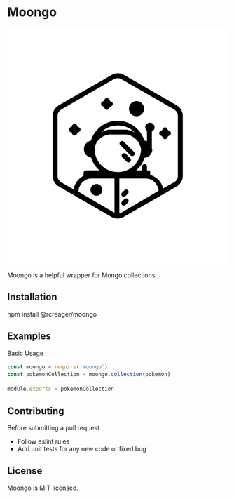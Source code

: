 # Moongo
![Image of Moongo Logo](logo.png)

Moongo is a helpful wrapper for Mongo collections.

## Installation

npm install @rcreager/moongo

## Examples

Basic Usage
```javascript
const moongo = require('moongo')
const pokemonCollection = moongo.collection(pokemon)

module.exports = pokemonCollection
```

## Contributing

Before submitting a pull request
* Follow eslint rules
* Add unit tests for any new code or fixed bug


## License
Moongo is MIT licensed.